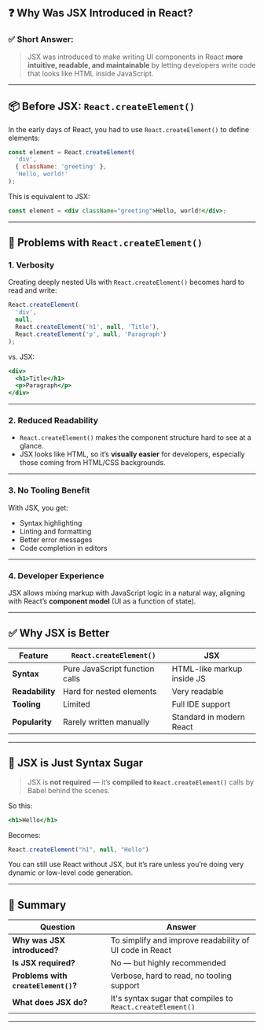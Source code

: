 
## ❓ **Why Was JSX Introduced in React?**

### ✅ Short Answer:

> JSX was introduced to make writing UI components in React **more intuitive, readable, and maintainable** by letting developers write code that looks like HTML inside JavaScript.

---

## 📦 Before JSX: `React.createElement()`

In the early days of React, you had to use `React.createElement()` to define elements:

```js
const element = React.createElement(
  'div',
  { className: 'greeting' },
  'Hello, world!'
);
```

This is equivalent to JSX:

```jsx
const element = <div className="greeting">Hello, world!</div>;
```

---

## 🚫 Problems with `React.createElement()`

### 1. **Verbosity**

Creating deeply nested UIs with `React.createElement()` becomes hard to read and write:

```js
React.createElement(
  'div',
  null,
  React.createElement('h1', null, 'Title'),
  React.createElement('p', null, 'Paragraph')
);
```

vs. JSX:

```jsx
<div>
  <h1>Title</h1>
  <p>Paragraph</p>
</div>
```

---

### 2. **Reduced Readability**

* `React.createElement()` makes the component structure hard to see at a glance.
* JSX looks like HTML, so it’s **visually easier** for developers, especially those coming from HTML/CSS backgrounds.

---

### 3. **No Tooling Benefit**

With JSX, you get:

* Syntax highlighting
* Linting and formatting
* Better error messages
* Code completion in editors

---

### 4. **Developer Experience**

JSX allows mixing markup with JavaScript logic in a natural way, aligning with React’s **component model** (UI as a function of state).

---

## ✅ Why JSX is Better

| Feature         | `React.createElement()`        | JSX                        |
| --------------- | ------------------------------ | -------------------------- |
| **Syntax**      | Pure JavaScript function calls | HTML-like markup inside JS |
| **Readability** | Hard for nested elements       | Very readable              |
| **Tooling**     | Limited                        | Full IDE support           |
| **Popularity**  | Rarely written manually        | Standard in modern React   |

---

## 🧬 JSX is Just Syntax Sugar

> JSX is **not required** — it’s **compiled to `React.createElement()`** calls by Babel behind the scenes.

So this:

```jsx
<h1>Hello</h1>
```

Becomes:

```js
React.createElement("h1", null, "Hello")
```

You can still use React without JSX, but it’s rare unless you’re doing very dynamic or low-level code generation.

---

## 🧠 Summary

| Question                             | Answer                                                     |
| ------------------------------------ | ---------------------------------------------------------- |
| **Why was JSX introduced?**          | To simplify and improve readability of UI code in React    |
| **Is JSX required?**                 | No — but highly recommended                                |
| **Problems with `createElement()`?** | Verbose, hard to read, no tooling support                  |
| **What does JSX do?**                | It's syntax sugar that compiles to `React.createElement()` |

---